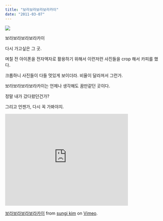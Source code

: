 ```yaml
---
title: "보라보라보라보라카이"
date: "2011-03-07"
---
```


![](http://kimsungi.cafe24.com/wp-content/uploads/2011/03/cfile10.uf_.155C19494D75488B235181.jpg)

보라보라보라보라카이

다시 가고싶은 그 곳.

며칠 전 아이폰을 전자액자로 활용하기 위해서 이런저런 사진들을 crop 해서 카피를 했다.

크롭하니 사진들이 다들 멋있게 보이더라. 비율이 달라져서 그런가.

보라보라보라보라카이는 언제나 생각해도 꿈만같던 곳이다.

정말 내가 갔다왔던건가?

그리고 언젠가, 다시 꼭 가봐야지.

<iframe src="http://player.vimeo.com/video/20759690" height="300" width="400" frameborder="0"></iframe>

[보라보라보라보라카이](http://vimeo.com/20759690) from [sungi kim](http://vimeo.com/user1796255) on [Vimeo](http://vimeo.com).
